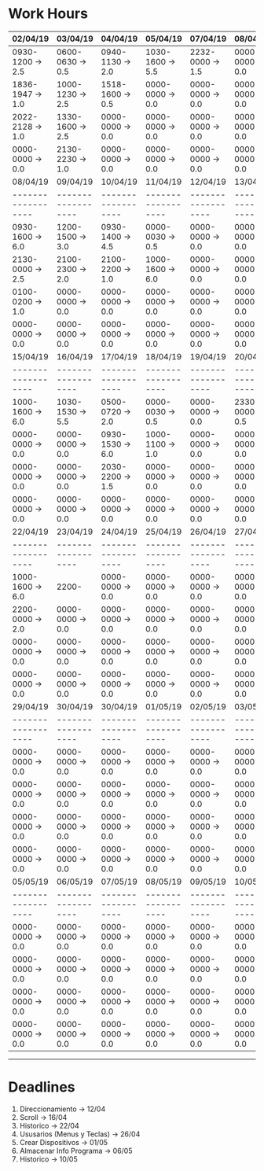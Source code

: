 # Work Hours

| 02/04/19         | 03/04/19         | 04/04/19         | 05/04/19         | 07/04/19         | 08/04/19         | 09//04/19        |
|------------------|------------------|------------------|------------------|------------------|------------------|------------------|
| 0930-1200 -> 2.5 | 0600-0630 -> 0.5 | 0940-1130 -> 2.0 | 1030-1600 -> 5.5 | 2232-0000 -> 1.5 | 0000-0000 -> 0.0 | 0000-0000 -> 0.0 |
| 1836-1947 -> 1.0 | 1000-1230 -> 2.5 | 1518-1600 -> 0.5 | 0000-0000 -> 0.0 | 0000-0000 -> 0.0 | 0000-0000 -> 0.0 | 0000-0000 -> 0.0 |
| 2022-2128 -> 1.0 | 1330-1600 -> 2.5 | 0000-0000 -> 0.0 | 0000-0000 -> 0.0 | 0000-0000 -> 0.0 | 0000-0000 -> 0.0 | 0000-0000 -> 0.0 |
| 0000-0000 -> 0.0 | 2130-2230 -> 1.0 | 0000-0000 -> 0.0 | 0000-0000 -> 0.0 | 0000-0000 -> 0.0 | 0000-0000 -> 0.0 | 0000-0000 -> 0.0 |
| 08/04/19         | 09/04/19         | 10/04/19         | 11/04/19         | 12/04/19         | 13/04/19         | 14/04/19         |
|------------------|------------------|------------------|------------------|------------------|------------------|------------------|
| 0930-1600 -> 6.0 | 1200-1500 -> 3.0 | 0930-1400 -> 4.5 | 0000-0030 -> 0.5 | 0000-0000 -> 0.0 | 0000-0000 -> 0.0 | 0000-0000 -> 0.0 |
| 2130-0000 -> 2.5 | 2100-2300 -> 2.0 | 2100-2200 -> 1.0 | 1000-1600 -> 6.0 | 0000-0000 -> 0.0 | 0000-0000 -> 0.0 | 0000-0000 -> 0.0 |
| 0100-0200 -> 1.0 | 0000-0000 -> 0.0 | 0000-0000 -> 0.0 | 0000-0000 -> 0.0 | 0000-0000 -> 0.0 | 0000-0000 -> 0.0 | 0000-0000 -> 0.0 |
| 0000-0000 -> 0.0 | 0000-0000 -> 0.0 | 0000-0000 -> 0.0 | 0000-0000 -> 0.0 | 0000-0000 -> 0.0 | 0000-0000 -> 0.0 | 0000-0000 -> 0.0 |
| 15/04/19         | 16/04/19         | 17/04/19         | 18/04/19         | 19/04/19         | 20/04/19         | 21/04/19         |
|------------------|------------------|------------------|------------------|------------------|------------------|------------------|
| 1000-1600 -> 6.0 | 1030-1530 -> 5.5 | 0500-0720 -> 2.0 | 0000-0030 -> 0.5 | 0000-0000 -> 0.0 | 2330-0000 -> 0.5 | 0000-0000 -> 0.0 |
| 0000-0000 -> 0.0 | 0000-0000 -> 0.0 | 0930-1530 -> 6.0 | 1000-1100 -> 1.0 | 0000-0000 -> 0.0 | 0000-0000 -> 0.0 | 0000-0000 -> 0.0 |
| 0000-0000 -> 0.0 | 0000-0000 -> 0.0 | 2030-2200 -> 1.5 | 0000-0000 -> 0.0 | 0000-0000 -> 0.0 | 0000-0000 -> 0.0 | 0000-0000 -> 0.0 |
| 0000-0000 -> 0.0 | 0000-0000 -> 0.0 | 0000-0000 -> 0.0 | 0000-0000 -> 0.0 | 0000-0000 -> 0.0 | 0000-0000 -> 0.0 | 0000-0000 -> 0.0 |
| 22/04/19         | 23/04/19         | 24/04/19         | 25/04/19         | 26/04/19         | 27/04/19         | 28/04/19         
|------------------|------------------|------------------|------------------|------------------|------------------|------------------|
| 1000-1600 -> 6.0 | 2200-            | 0000-0000 -> 0.0 | 0000-0000 -> 0.0 | 0000-0000 -> 0.0 | 0000-0000 -> 0.0 | 0000-0000 -> 0.0 |
| 2200-0000 -> 2.0 | 0000-0000 -> 0.0 | 0000-0000 -> 0.0 | 0000-0000 -> 0.0 | 0000-0000 -> 0.0 | 0000-0000 -> 0.0 | 0000-0000 -> 0.0 |
| 0000-0000 -> 0.0 | 0000-0000 -> 0.0 | 0000-0000 -> 0.0 | 0000-0000 -> 0.0 | 0000-0000 -> 0.0 | 0000-0000 -> 0.0 | 0000-0000 -> 0.0 |
| 0000-0000 -> 0.0 | 0000-0000 -> 0.0 | 0000-0000 -> 0.0 | 0000-0000 -> 0.0 | 0000-0000 -> 0.0 | 0000-0000 -> 0.0 | 0000-0000 -> 0.0 |
| 29/04/19         | 30/04/19         | 30/04/19         | 01/05/19         | 02/05/19         | 03/05/19         | 04/05/19         |
|------------------|------------------|------------------|------------------|------------------|------------------|------------------|
| 0000-0000 -> 0.0 | 0000-0000 -> 0.0 | 0000-0000 -> 0.0 | 0000-0000 -> 0.0 | 0000-0000 -> 0.0 | 0000-0000 -> 0.0 | 0000-0000 -> 0.0 |
| 0000-0000 -> 0.0 | 0000-0000 -> 0.0 | 0000-0000 -> 0.0 | 0000-0000 -> 0.0 | 0000-0000 -> 0.0 | 0000-0000 -> 0.0 | 0000-0000 -> 0.0 |
| 0000-0000 -> 0.0 | 0000-0000 -> 0.0 | 0000-0000 -> 0.0 | 0000-0000 -> 0.0 | 0000-0000 -> 0.0 | 0000-0000 -> 0.0 | 0000-0000 -> 0.0 |
| 0000-0000 -> 0.0 | 0000-0000 -> 0.0 | 0000-0000 -> 0.0 | 0000-0000 -> 0.0 | 0000-0000 -> 0.0 | 0000-0000 -> 0.0 | 0000-0000 -> 0.0 |
| 05/05/19         | 06/05/19         | 07/05/19         | 08/05/19         | 09/05/19         | 10/05/19         | 11/05/19         |
|------------------|------------------|------------------|------------------|------------------|------------------|------------------|
| 0000-0000 -> 0.0 | 0000-0000 -> 0.0 | 0000-0000 -> 0.0 | 0000-0000 -> 0.0 | 0000-0000 -> 0.0 | 0000-0000 -> 0.0 | 0000-0000 -> 0.0 |
| 0000-0000 -> 0.0 | 0000-0000 -> 0.0 | 0000-0000 -> 0.0 | 0000-0000 -> 0.0 | 0000-0000 -> 0.0 | 0000-0000 -> 0.0 | 0000-0000 -> 0.0 |
| 0000-0000 -> 0.0 | 0000-0000 -> 0.0 | 0000-0000 -> 0.0 | 0000-0000 -> 0.0 | 0000-0000 -> 0.0 | 0000-0000 -> 0.0 | 0000-0000 -> 0.0 |
| 0000-0000 -> 0.0 | 0000-0000 -> 0.0 | 0000-0000 -> 0.0 | 0000-0000 -> 0.0 | 0000-0000 -> 0.0 | 0000-0000 -> 0.0 | 0000-0000 -> 0.0 |


---
# Deadlines

1.  Direccionamiento -> 12/04
2.  Scroll -> 16/04
3.  Historico -> 22/04
4.  Ususarios (Menus y Teclas) -> 26/04
5.  Crear Dispositivos -> 01/05
6.  Almacenar Info Programa -> 06/05
7.  Historico -> 10/05
